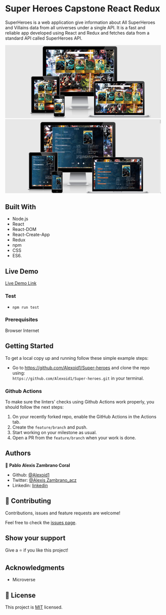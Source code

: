 # Super Heroes Capstone React Redux
SuperHeroes is a web application give information about All SuperHeroes and Villains data from all universes under a single API. It is a fast and reliable app developed using React and Redux and fetches data from a standard API called SuperHeroes API.

![screenshot](./img/heroes.png)
![screenshot](./img/screen.png)


## Built With

- Node.js
- React
- React-DOM
- React-Create-App
- Redux
- npm
- CSS
- ES6.

## Live Demo
[Live Demo Link](https://super-heroess.herokuapp.com)

### Test
- `npm run test`

### Prerequisites

Browser
Internet

## Getting Started

To get a local copy up and running follow these simple example steps:

- Go to https://github.com/Alexoid1/Super-heroes and clone the repo using: <br>
`https://github.com/Alexoid1/Super-heroes.git` in your terminal.

### Github Actions

To make sure the linters' checks using Github Actions work properly, you should follow the next steps:

1. On your recently forked repo, enable the GitHub Actions in the Actions tab.
2. Create the `feature/branch` and push.
3. Start working on your milestone as usual.
4. Open a PR from the `feature/branch` when your work is done.


## Authors

👤 **Pablo Alexis Zambrano Coral**
- Github: [@Alexoid1](https://github.com/Alexoid1)
- Twitter: [@Alexis Zambrano_acz](https://twitter.com/pablo_acz)
- Linkedin: [linkedin](https://www.linkedin.com/in/pablo-alexis-zambrano-coral-7a614a189/)

## 🤝 Contributing

Contributions, issues and feature requests are welcome!

Feel free to check the [issues page](https://github.com/Alexoid1/Super-heroes/issues).

## Show your support

Give a ⭐️ if you like this project!

## Acknowledgments

- Microverse

## 📝 License

This project is [MIT]() licensed.
